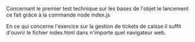 Concernant le premier test technique sur les bases de l'objet le lancement ce fait grâce à la commande node index.js

En ce qui concerne l'exercice sur la gestion de tickets de caisse il suffit d'ouvrir le fichier index.html dans n'importe quel navigateur web.  
